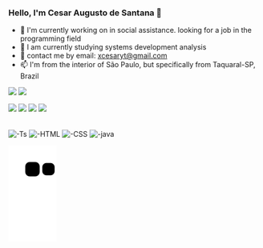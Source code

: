 ### Hello, I'm Cesar Augusto de Santana 👋
- 🔭 I'm currently working on in social assistance. looking for a job in the programming field
- 🌱 I am currently studying systems development analysis    
- 👯 contact me by email: xcesaryt@gmail.com
- 📫 I'm from the interior of São Paulo, but specifically from Taquaral-SP, Brazil

<img width="20%" src="https://youwebsolutionz.files.wordpress.com/2021/12/learn-web-designing.gif"> <img width="26.7%" src="https://cdn.dribbble.com/users/2401141/screenshots/5487982/developers-gif-showcase.gif">

<a href="https://instagram.com/cesarsantana33" target="_blank"><img src="https://img.shields.io/badge/-Instagram-%23E4405F?style=for-the-badge&logo=instagram&logoColor=white" target="_blank"></a>
 <a href="https://discord.com/channels/@me/906392315927605279" target="_blank"><img src="https://img.shields.io/badge/Discord-7289DA?style=for-the-badge&logo=discord&logoColor=white" target="_blank"></a> 
  <a href = "mailto:xcesaryt@gmail.com"><img src="https://img.shields.io/badge/-Gmail-%23333?style=for-the-badge&logo=gmail&logoColor=white" target="_blank"></a>
  <a href="https://www.linkedin.com/in/cesar-santana-43a662195/" target="_blank"><img src="https://img.shields.io/badge/-LinkedIn-%230077B5?style=for-the-badge&logo=linkedin&logoColor=white" target="_blank"></a> 
  <div style="display: inline_block"><br>
  <img align="center" alt="-Ts" height="30" width="100" src="https://cdn.jsdelivr.net/gh/devicons/devicon/icons/javascript/javascript-plain.svg" />
  <img align="center" alt="-HTML" height="30" width="80" src="https://cdn.jsdelivr.net/gh/devicons/devicon/icons/html5/html5-plain.svg" />
  <img align="center" alt="-CSS" height="30" width="80" src="https://cdn.jsdelivr.net/gh/devicons/devicon/icons/css3/css3-plain.svg" />
  <img align="center" alt="-java" height="40" width="80" src="https://cdn.jsdelivr.net/gh/devicons/devicon/icons/java/java-original.svg" />
 
  ![Snake animation](https://github.com/rafaballerini/rafaballerini/blob/output/github-contribution-grid-snake.svg)
 
</div>
  

